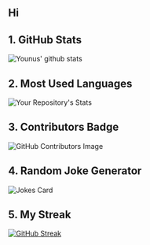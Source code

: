 ## Hi
## 1. GitHub Stats
![Younus' github stats](https://github-readme-stats.vercel.app/api?username=younus-Sid&show_icons=true)
## 2. Most Used Languages
![Your Repository's Stats](https://github-readme-stats.vercel.app/api/top-langs/?username=younus-Sid&theme=blue-green)
## 3. Contributors Badge
![GitHub Contributors Image](https://contrib.rocks/image?repo=younus-Sid/Machine_Learning)
## 4. Random Joke Generator
![Jokes Card](https://readme-jokes.vercel.app/api)
## 5. My Streak
[![GitHub Streak](http://github-readme-streak-stats.herokuapp.com?user=younus-Sid&theme=merko&hide_border=true)](https://git.io/streak-stats)

